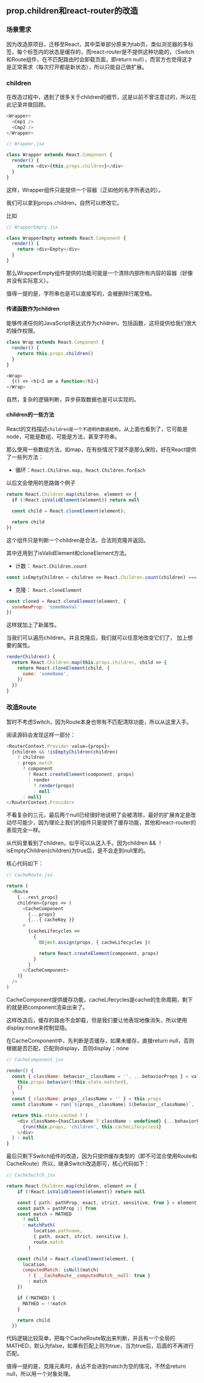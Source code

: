 ## prop.children和react-router的改造

### 场景需求

因为改造原项目，迁移至React，其中菜单部分原来为tab页，类似浏览器的多标签，每个标签内的状态是缓存的，而react-router是不提供这种功能的，（Switch和Route组件，在不匹配路由时会卸载页面，即return null），而官方也觉得这才是正常需求（每次打开都是新状态），所以只能自己做扩展。

### children

在改造过程中，遇到了很多关于children的细节，这是以前不曾注意过的，所以在此记录并做回顾。

```javascript
<Wrapper>
  <Cmp1 />
  <Cmp2 />
</Wrapper>
```

```javascript
// Wrapper.jsx

class Wrapper extends React.Component {
  render() {
    return <div>{this.props.children}</div>
  }
}
```

这样，Wrapper组件只是提供一个容器（正如他的名字所表达的）。

我们可以拿到props.children，自然可以修改它。

比如

```javascript
// WrapperEmpty.jsx

class WrapperEmpty extends React.Component {
  render() {
    return <div>Empty</div>
  }
}
```

那么WrapperEmpty组件提供的功能可能是一个清除内部所有内容的容器（好像并没有实际意义）。

值得一提的是，字符串也是可以直接写的，会被删除行尾空格。

#### 传递函数作为children

能够传递任何的JavaScript表达式作为children，包括函数，这将提供给我们很大的操作权限。

```javascript
class Wrap extends React.Component {
  render() {
    return this.props.children()
  }
}

<Wrap>
  {() => <h1>I am a function</h1>}
</Wrap>
```

自然，复杂的逻辑判断，异步获取数据也是可以实现的。

#### children的一些方法

React的文档描述`children是一个不透明的数据结构`，从上面也看到了，它可能是node，可能是数组，可能是方法，甚至字符串。

那么使用一些数组方法，如map，在有些情况下就不是那么保险，好在React提供了一些列方法：

- 循环：`React.Children.map`，`React.Children.forEach`

以后文会使用的思路做个例子

```javascript
return React.Children.map(children, element => {
  if (!React.isValidElement(element)) return null

  const child = React.cloneElement(element);

  return child
})
```

这个组件只是判断一个children是合法，合法则克隆并返回。

其中还用到了isValidElement和cloneElement方法。

- 计数： `React.Children.count`

```javascript
const isEmptyChildren = children => React.Children.count(children) === 0
```

- 克隆： `React.cloneElement`

```javascript
const cloned = React.cloneElement(element, {
  soneNewProp: 'someNewVal'
})
```

这样就加上了新属性。

当我们可以遍历children，并且克隆后，我们就可以任意地改变它们了， 加上想要的属性。

```javascript
renderChildren() {
  return React.Children.map(this.props.children, child => {
    return React.cloneElement(child, {
      name: 'someName',
    })
  })
}
```

### 改造Route

暂时不考虑Switch，因为Route本身也带有不匹配清除功能，所以从这里入手。

阅读源码会发现这样一部分：

```javascript
<RouterContext.Provider value={props}>
  {children && !isEmptyChildren(children)
    ? children
    : props.match
      ? component
        ? React.createElement(component, props)
        : render
          ? render(props)
          : null
      : null}
</RouterContext.Provider>
```

不看复杂的三元，最后两个null已经很好地说明了会被清除，最好的扩展肯定是改动尽可能少，因为理论上我们的组件只是提供了缓存功能，其他和react-router的表现完全一样。

从代码里看到了children，似乎可以从这入手。因为children && ！isEmptyChildren(children)为true后，是不会走到null里的。

核心代码如下：
```javascript
// CacheRoute.jsx 

return (
  <Route
    {...rest_props}
    children={props => (
      <CacheComponent
        {...props}
        {...{ cacheKey }}
      >
        {cacheLifecycles => 
          {
            Object.assign(props, { cacheLifecycles })

            return React.createElement(component, props)
          }
        }
      </CacheComponent>
    )}
  />
)
```
CacheComponent提供缓存功能，cacheLifecycles是cache的生命周期，剩下的就是把component渲染出来了。

这样改造后，缓存的路由不会卸载，但是我们要让他表现地像消失，所以使用display:none来控制显隐。

在CacheComponent中，先判断是否缓存，如果未缓存，直接return null，否则根据是否匹配，匹配则display，否则display：none

```javascript
// CacheComponent.jsx

render() {
  const { className: behavior__className = '', ...behaviorProps } = value(
    this.props.behavior(!this.state.matched),
    {}
  )
  const { className: props__className = '' } = this.props
  const className = run(`${props__className} ${behavior__className}`, 'trim')

  return this.state.cached ? (
    <div className={hasClassName ? className : undefined} {...behaviorProps}>
      {run(this.props, 'children', this.cacheLifecycles)}
    </div>
  ) : null
}
```

最后只剩下Switch组件的改造，因为只提供缓存类型的（即不可混合使用Route和CacheRoute）所以，继承Switch改造即可，核心代码如下：

```javascript
// CacheSwitch.jsx

return React.Children.map(children, element => {
    if (!React.isValidElement(element)) return null

    const { path: pathProp, exact, strict, sensitive, from } = element.props
    const path = pathProp || from
    const match = MATHED
      ? null
      : matchPath(
          location.pathname,
          { path, exact, strict, sensitive },
          route.match
        )

    const child = React.cloneElement(element, {
      location,
      computedMatch: isNull(match)
        ? { __CacheRoute__computedMatch__null: true }
        : match
    })

    if (!MATHED) {
      MATHED = !!match
    }

    return child
  })
```

代码逻辑比较简单，把每个CacheRoute取出来判断，并且有一个全局的MATHED，默认为false，如果有匹配上则为true，当为true后，后面的不再进行匹配。

值得一提的是，克隆元素时，永远不会进到match为空的情况，不然会return null，所以用一个对象处理。

